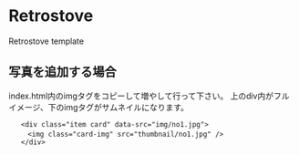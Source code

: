 # Retrostove

Retrostove template

## 写真を追加する場合


index.html内のimgタグをコピーして増やして行って下さい。
上のdiv内がフルイメージ、下のimgタグがサムネイルになります。


```
   <div class="item card" data-src="img/no1.jpg">
   　<img class="card-img" src="thumbnail/no1.jpg" />
   </div> 
```
